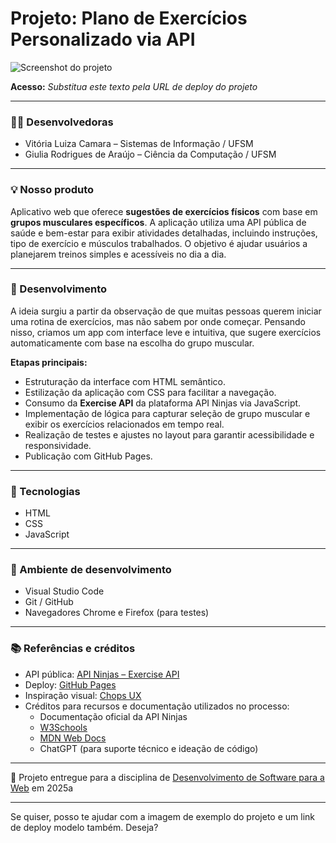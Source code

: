 # Projeto: Plano de Exercícios Personalizado via API

![Screenshot do projeto](https://mdswanson.com/static/chops-ux-step-4.png "Screenshot do projeto")

**Acesso:** _Substitua este texto pela URL de deploy do projeto_

---

### 👩‍💻 Desenvolvedoras

- Vitória Luiza Camara – Sistemas de Informação / UFSM  
- Giulia Rodrigues de Araújo – Ciência da Computação / UFSM

---

### 💡 Nosso produto

Aplicativo web que oferece **sugestões de exercícios físicos** com base em **grupos musculares específicos**. A aplicação utiliza uma API pública de saúde e bem-estar para exibir atividades detalhadas, incluindo instruções, tipo de exercício e músculos trabalhados. O objetivo é ajudar usuários a planejarem treinos simples e acessíveis no dia a dia.

---

### 🔧 Desenvolvimento

A ideia surgiu a partir da observação de que muitas pessoas querem iniciar uma rotina de exercícios, mas não sabem por onde começar. Pensando nisso, criamos um app com interface leve e intuitiva, que sugere exercícios automaticamente com base na escolha do grupo muscular.

**Etapas principais:**

- Estruturação da interface com HTML semântico.
- Estilização da aplicação com CSS para facilitar a navegação.
- Consumo da **Exercise API** da plataforma API Ninjas via JavaScript.
- Implementação de lógica para capturar seleção de grupo muscular e exibir os exercícios relacionados em tempo real.
- Realização de testes e ajustes no layout para garantir acessibilidade e responsividade.
- Publicação com GitHub Pages.

---

### 🚀 Tecnologias

- HTML
- CSS
- JavaScript

---

### 🧪 Ambiente de desenvolvimento

- Visual Studio Code  
- Git / GitHub  
- Navegadores Chrome e Firefox (para testes)  

---

### 📚 Referências e créditos

- API pública: [API Ninjas – Exercise API](https://api-ninjas.com/api/exercises)
- Deploy: [GitHub Pages](https://pages.github.com/)
- Inspiração visual: [Chops UX](https://mdswanson.com/static/chops-ux-step-4.png)
- Créditos para recursos e documentação utilizados no processo:
  - Documentação oficial da API Ninjas
  - [W3Schools](https://www.w3schools.com/)
  - [MDN Web Docs](https://developer.mozilla.org/)
  - ChatGPT (para suporte técnico e ideação de código)

---

📘 Projeto entregue para a disciplina de [Desenvolvimento de Software para a Web](http://github.com/andreainfufsm/elc1090-2025a) em 2025a

---

Se quiser, posso te ajudar com a imagem de exemplo do projeto e um link de deploy modelo também. Deseja?
